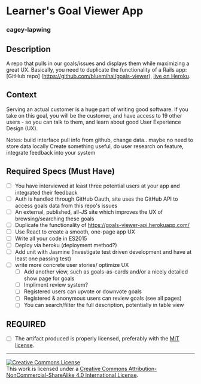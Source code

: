 # Learner's Goal Viewer App
### cagey-lapwing


## Description

A repo that pulls in our goals/issues and displays them while maximizing a great UX.
Basically, you need to duplicate the functionality of a Rails app: [GitHub repo] (https://github.com/bluemihai/goals-viewer), [live on Heroku](https://goals-viewer-api.herokuapp.com/).

## Context

Serving an actual customer is a huge part of writing good software.  If you take on this goal, you will be the customer, and have access to 19 other users - so you can talk to them, and learn about good User Experience Design (UX).

Notes:
build interface
pull info from github, change data.. maybe no need to store data locally
Create something useful, do user research on feature, integrate feedback into your system

## Required Specs (Must Have)

- [ ] You have interviewed at least three potential users at your app and integrated their feedback
- [ ] Auth is handled through GitHub Oauth, site uses the GitHub API to access goals data from this repo's issues
- [ ] An external, published, all-JS site which improves the UX of browsing/searching these goals
- [ ] Duplicate the functionality of https://goals-viewer-api.herokuapp.com/
- [ ] Use React to create a smooth, one-page app UX
- [ ] Write all your code in ES2015
- [ ] Deploy via heroku (deployment method?)
- [ ] Add unit with Jasmine (Investigate test driven development and have at least one passing test)
- [ ] write more concrete user stories/ optimize UX
  - [ ] Add another view, such as goals-as-cards and/or a nicely detailed show page for goals
  - [ ] Impliment review system?
  - [ ] Registered users can upvote or downvote goals
  - [ ] Registered & anonymous users can review goals (see all pages)
  - [ ] You can search/filter the full description, potentially in table view

## REQUIRED

- [ ] The artifact produced is properly licensed, preferably with the [MIT license][mit-license].
---

<!-- LICENSE -->

<a rel="license" href="http://creativecommons.org/licenses/by-nc-sa/4.0/"><img alt="Creative Commons License" style="border-width:0" src="https://i.creativecommons.org/l/by-nc-sa/4.0/80x15.png" /></a>
<br />This work is licensed under a <a rel="license" href="http://creativecommons.org/licenses/by-nc-sa/4.0/">Creative Commons Attribution-NonCommercial-ShareAlike 4.0 International License</a>.

[mit-license]: https://opensource.org/licenses/MIT
